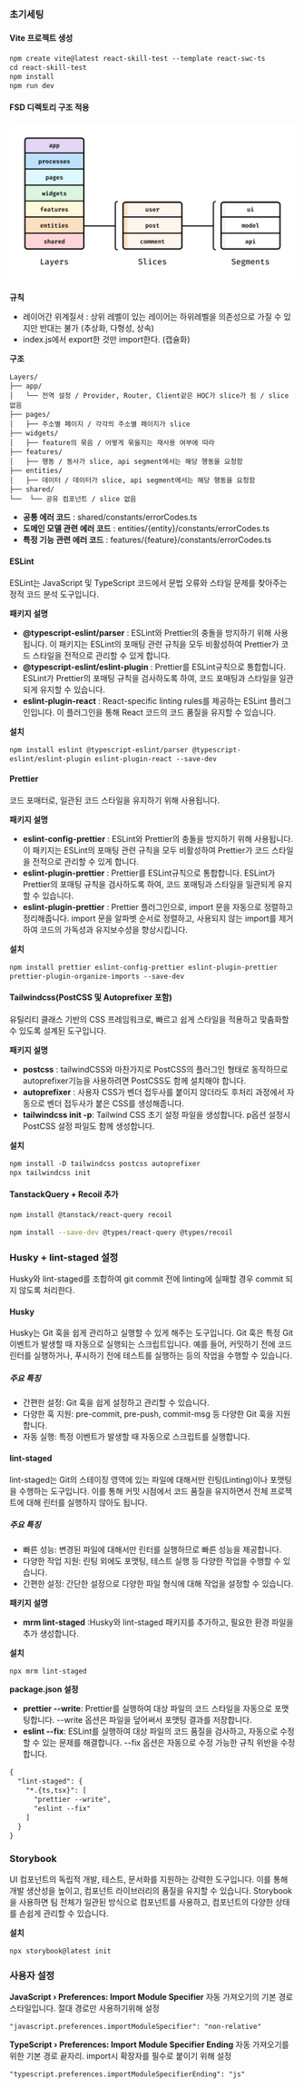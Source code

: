 ### 초기세팅

#### Vite 프로젝트 생성

```
npm create vite@latest react-skill-test --template react-swc-ts
cd react-skill-test
npm install
npm run dev
```

#### FSD 디렉토리 구조 적용

![fsd](./public/fsd.jpg)

**규칙**

- 레이어간 위계질서 : 상위 레벨이 있는 레이어는 하위레벨을 의존성으로 가질 수 있지만 반대는 불가 (추상화, 다형성, 상속)
- index.js에서 export한 것만 import한다. (캡슐화)

**구조**

```
Layers/
├── app/
│   └── 전역 설정 / Provider, Router, Client같은 HOC가 slice가 됨 / slice 없음
├── pages/
│   ├── 주소별 페이지 / 각각의 주소별 페이지가 slice
├── widgets/
│   ├── feature의 묶음 / 어떻게 묶을지는 재사용 여부에 따라
├── features/
│   ├── 행동 / 동사가 slice, api segment에서는 해당 행동을 요청함
├── entities/
│   ├── 데이터 / 데이터가 slice, api segment에서는 해당 행동을 요청함
├── shared/
└──  └── 공유 컴포넌트 / slice 없음
```

- **공통 에러 코드** : shared/constants/errorCodes.ts
- **도메인 모델 관련 에러 코드** : entities/{entity}/constants/errorCodes.ts
- **특정 기능 관련 에러 코드** : features/{feature}/constants/errorCodes.ts

#### ESLint

ESLint는 JavaScript 및 TypeScript 코드에서 문법 오류와 스타일 문제를 찾아주는 정적 코드 분석 도구입니다.

**패키지 설명**

- **@typescript-eslint/parser** : ESLint와 Prettier의 충돌을 방지하기 위해 사용됩니다. 이 패키지는 ESLint의 포매팅 관련 규칙을 모두 비활성하여 Prettier가 코드 스타일을 전적으로 관리할 수 있게 합니다.
- **@typescript-eslint/eslint-plugin** :
  Prettier를 ESLint규칙으로 통합합니다. ESLint가 Prettier의 포매팅 규칙을 검사하도록 하여, 코드 포매팅과 스타일을 일관되게 유지할 수 있습니다.
- **eslint-plugin-react** : React-specific linting rules를 제공하는 ESLint 플러그인입니다. 이 플러그인을 통해 React 코드의 코드 품질을 유지할 수 있습니다.

**설치**

```
npm install eslint @typescript-eslint/parser @typescript-eslint/eslint-plugin eslint-plugin-react --save-dev
```

#### Prettier

코드 포매터로, 일관된 코드 스타일을 유지하기 위해 사용됩니다.

**패키지 설명**

- **eslint-config-prettier** : ESLint와 Prettier의 충돌을 방지하기 위해 사용됩니다. 이 패키지는 ESLint의 포매팅 관련 규칙을 모두 비활성하여 Prettier가 코드 스타일을 전적으로 관리할 수 있게 합니다.
- **eslint-plugin-prettier** :
  Prettier를 ESLint규칙으로 통합합니다. ESLint가 Prettier의 포매팅 규칙을 검사하도록 하여, 코드 포매팅과 스타일을 일관되게 유지할 수 있습니다.
- **eslint-plugin-prettier** : Prettier 플러그인으로, import 문을 자동으로 정렬하고 정리해줍니다. import 문을 알파벳 순서로 정렬하고, 사용되지 않는 import를 제거하여 코드의 가독성과 유지보수성을 향상시킵니다.

**설치**

```
npm install prettier eslint-config-prettier eslint-plugin-prettier prettier-plugin-organize-imports --save-dev
```

#### Tailwindcss(PostCSS 및 Autoprefixer 포함)

유틸리티 클래스 기반의 CSS 프레임워크로, 빠르고 쉽게 스타일을 적용하고 맞춤화할 수 있도록 설계된 도구입니다.

**패키지 설명**

- **postcss** : tailwindCSS와 마찬가지로 PostCSS의 플러그인 형태로 동작하므로 autoprefixer기능을 사용하려면 PostCSS도 함께 설치해야 합니다.
- **autoprefixer** : 사용자 CSS가 벤더 접두사를 붙이지 않더라도 후처리 과정에서 자동으로 벤더 접두사가 붙은 CSS를 생성해줍니다.
- **tailwindcss init -p**: Tailwind CSS 초기 설정 파일을 생성합니다. p옵션 설정시 PostCSS 설정 파일도 함께 생성합니다.

**설치**

```
npm install -D tailwindcss postcss autoprefixer
npx tailwindcss init
```

#### TanstackQuery + Recoil 추가

```bash
npm install @tanstack/react-query recoil
```

```bash
npm install --save-dev @types/react-query @types/recoil
```

### Husky + lint-staged 설정

Husky와 lint-staged를 조합하여 git commit 전에 linting에 실패할 경우 commit 되지 않도록 처리한다.

#### Husky

Husky는 Git 훅을 쉽게 관리하고 실행할 수 있게 해주는 도구입니다. Git 훅은 특정 Git 이벤트가 발생할 때 자동으로 실행되는 스크립트입니다. 예를 들어, 커밋하기 전에 코드 린터를 실행하거나, 푸시하기 전에 테스트를 실행하는 등의 작업을 수행할 수 있습니다.

##### 주요 특징

- 간편한 설정: Git 훅을 쉽게 설정하고 관리할 수 있습니다.
- 다양한 훅 지원: pre-commit, pre-push, commit-msg 등 다양한 Git 훅을 지원합니다.
- 자동 실행: 특정 이벤트가 발생할 때 자동으로 스크립트를 실행합니다.

#### lint-staged

lint-staged는 Git의 스테이징 영역에 있는 파일에 대해서만 린팅(Linting)이나 포맷팅을 수행하는 도구입니다. 이를 통해 커밋 시점에서 코드 품질을 유지하면서 전체 프로젝트에 대해 린터를 실행하지 않아도 됩니다.

##### 주요 특징

- 빠른 성능: 변경된 파일에 대해서만 린터를 실행하므로 빠른 성능을 제공합니다.
- 다양한 작업 지원: 린팅 외에도 포맷팅, 테스트 실행 등 다양한 작업을 수행할 수 있습니다.
- 간편한 설정: 간단한 설정으로 다양한 파일 형식에 대해 작업을 설정할 수 있습니다.

**패키지 설명**

- **mrm lint-staged** :Husky와 lint-staged 패키지를 추가하고, 필요한 환경 파일을 추가 생성합니다.

**설치**

```
npx mrm lint-staged
```

**package.json 설정**

- **prettier --write**: Prettier를 실행하여 대상 파일의 코드 스타일을 자동으로 포맷팅합니다. --write 옵션은 파일을 덮어써서 포맷팅 결과를 저장합니다.
- **eslint --fix**: ESLint를 실행하여 대상 파일의 코드 품질을 검사하고, 자동으로 수정할 수 있는 문제를 해결합니다. --fix 옵션은 자동으로 수정 가능한 규칙 위반을 수정합니다.

```
{
  "lint-staged": {
    "*.{ts,tsx}": [
      "prettier --write",
      "eslint --fix"
    ]
  }
}

```

### Storybook

UI 컴포넌트의 독립적 개발, 테스트, 문서화를 지원하는 강력한 도구입니다. 이를 통해 개발 생산성을 높이고, 컴포넌트 라이브러리의 품질을 유지할 수 있습니다. Storybook을 사용하면 팀 전체가 일관된 방식으로 컴포넌트를 사용하고, 컴포넌트의 다양한 상태를 손쉽게 관리할 수 있습니다.

**설치**

```
npx storybook@latest init
```

### 사용자 설정

**JavaScript › Preferences: Import Module Specifier**
자동 가져오기의 기본 경로 스타일입니다.
절대 경로만 사용하기위해 설정

```
"javascript.preferences.importModuleSpecifier": "non-relative"
```

**TypeScript › Preferences: Import Module Specifier Ending**
자동 가져오기를 위한 기본 경로 끝자리.
import시 확장자를 필수로 붙이기 위해 설정

```
"typescript.preferences.importModuleSpecifierEnding": "js"
```
